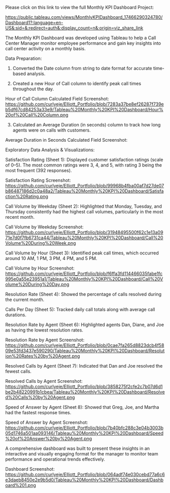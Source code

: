 Please click on this link to view the full Monthly KPI Dashboard Project: 

https://public.tableau.com/views/MonthlyKPIDashboard_17466290324780/Dashboard1?:language=en-US&:sid=&:redirect=auth&:display_count=n&:origin=viz_share_link


The Monthly KPI Dashboard was developed using Tableau to help a Call Center Manager monitor employee performance and gain key insights into call center activity on a monthly basis.

Data Preparation:

1. Converted the Date column from string to date format for accurate time-based analysis.

  
2. Created a new Hour of Call column to identify peak call times throughout the day.

Hour of Call Column Calculated Field Screenshot: https://github.com/curlyeje/Elliott_Portfolio/blob/7283a37be8ef26287f739eb5df67cd84253a33e9/Tableau%20Monthly%20KPI%20Dashboard/Hour%20of%20Call%20Column.png

3. Calculated an Average Duration (in seconds) column to track how long agents were on calls with customers.

Average Duration in Seconds Calculated Field Screenshot: 

Exploratory Data Analysis & Visualizations:

Satisfaction Rating (Sheet 1): Displayed customer satisfaction ratings (scale of 0–5). The most common ratings were 3, 4, and 5, with rating 3 being the most frequent (392 responses).

Satisfaction Rating Screenshot: https://github.com/curlyeje/Elliott_Portfolio/blob/99968b4fba00af7d27de07b86487186d2c0a48a2/Tableau%20Monthly%20KPI%20Dashboard/Satisfaction%20Rating.png


Call Volume by Weekday (Sheet 2): Highlighted that Monday, Tuesday, and Thursday consistently had the highest call volumes, particularly in the most recent month.

Call Volume by Weekday Screenshot: https://github.com/curlyeje/Elliott_Portfolio/blob/31948495500f62c1e13a0971e7d0f7fb6731ca44/Tableau%20Monthly%20KPI%20Dashboard/Call%20Volume%20During%20Week.png


Call Volume by Hour (Sheet 3): Identified peak call times, which occurred around 10 AM, 1 PM, 3 PM, 4 PM, and 5 PM.

Call Volume by Hour Screenshot: https://github.com/curlyeje/Elliott_Portfolio/blob/f6ffa3fd114466035fabe1fc995e0a55e23951a1/Tableau%20Monthly%20KPI%20Dashboard/Call%20Volume%20During%20Day.png


Resolution Rate (Sheet 4): Showed the percentage of calls resolved during the current month.

Calls Per Day (Sheet 5): Tracked daily call totals along with average call durations.

Resolution Rate by Agent (Sheet 6): Highlighted agents Dan, Diane, and Joe as having the lowest resolution rates.

Resolution Rate by Agent Screenshot: https://github.com/curlyeje/Elliott_Portfolio/blob/0cae7fa265d8823dcb4f5809e53fd3437e590290/Tableau%20Monthly%20KPI%20Dashboard/Resolution%20Rates%20by%20Agent.png

Resolved Calls by Agent (Sheet 7): Indicated that Dan and Joe resolved the fewest calls.

Resolved Calls by Agent Screenshot: https://github.com/curlyeje/Elliott_Portfolio/blob/3858275f2cfe2c7b07d6d1be2b48220991b1cbea/Tableau%20Monthly%20KPI%20Dashboard/Resolved%20Calls%20by%20Agent.png

Speed of Answer by Agent (Sheet 8): Showed that Greg, Joe, and Martha had the fastest response times.

Speed of Answer by Agent Screenshot: https://github.com/curlyeje/Elliott_Portfolio/blob/7b40bfc288c3e04b3003b05d1746a501aa093146/Tableau%20Monthly%20KPI%20Dashboard/Speed%20of%20Answer%20by%20Agent.png

A comprehensive dashboard was built to present these insights in an interactive and visually engaging format for the manager to monitor team performance and operational trends effectively.

Dashboard Screenshot: https://github.com/curlyeje/Elliott_Portfolio/blob/064adf74e030cebd77a6c6e3daeb8450e2e9b5d0/Tableau%20Monthly%20KPI%20Dashboard/Dashboard%201.png
